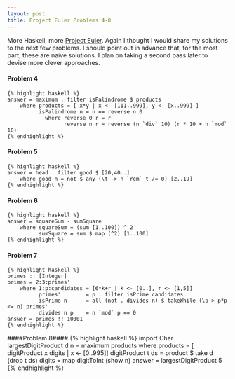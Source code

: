 ```yaml
---
layout: post
title: Project Euler Problems 4-8
---
```

More Haskell, more [Project Euler](http://projecteuler.net/). Again I thought I
would share my solutions to the next few problems. I should point out in
advance that, for the most part, these are naive solutions. I plan on taking a
second pass later to devise more clever approaches.

#### Problem 4
    {% highlight haskell %}
    answer = maximum . filter isPalindrome $ products
        where products = [ x*y | x <- [111..999], y <- [x..999] ]
              isPalindrome n = n == reverse n 0
                where reverse 0 r = r
                      reverse n r = reverse (n `div` 10) (r * 10 + n `mod` 10)
    {% endhighlight %}

#### Problem 5
    {% highlight haskell %}
    answer = head . filter good $ [20,40..]
        where good n = not $ any (\t -> n `rem` t /= 0) [2..19]
    {% endhighlight %}

#### Problem 6
    {% highlight haskell %}
    answer = squareSum - sumSquare
        where squareSum = (sum [1..100]) ^ 2
              sumSquare = sum $ map (^2) [1..100]
    {% endhighlight %}

#### Problem 7
    {% highlight haskell %}
    primes :: [Integer]
    primes = 2:3:primes'
        where 1:p:candidates = [6*k+r | k <- [0..], r <- [1,5]]
              primes'        = p : filter isPrime candidates
              isPrime n      = all (not . divides n) $ takeWhile (\p-> p*p <= n) primes'
              divides n p    = n `mod` p == 0
    answer = primes !! 10001
    {% endhighlight %}

####Problem 8####
    {% highlight haskell %}
    import Char
    largestDigitProduct d n = maximum products
        where products = [ digitProduct x digits | x <- [0..995]]
              digitProduct t ds = product $ take d (drop t ds)
              digits = map digitToInt (show n)
    answer = largestDigitProduct 5 <number>
    {% endhighlight %}
